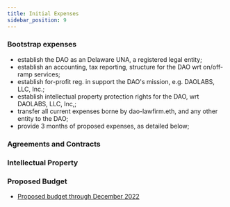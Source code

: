 ```yaml
---
title: Initial Expenses
sidebar_position: 9
---
```


### Bootstrap expenses

-   establish the DAO as an Delaware UNA, a registered legal entity;
-   establish an accounting, tax reporting, structure for the DAO wrt on/off-ramp services;
-   establish for-profit reg. in support the DAO's mission, e.g. DAOLABS, LLC, Inc.;
-   establish intellectual property protection rights for the DAO, wrt DAOLABS, LLC, Inc,;
-   transfer all current expenses borne by dao-lawfirm.eth, and any other entity to the DAO;
-   provide 3 months of proposed expenses, as detailed below;

### Agreements and Contracts

### Intellectual Property

### Proposed Budget

-   [Proposed budget through December 2022](./10.%20movement-proposal-budget.pdf)

